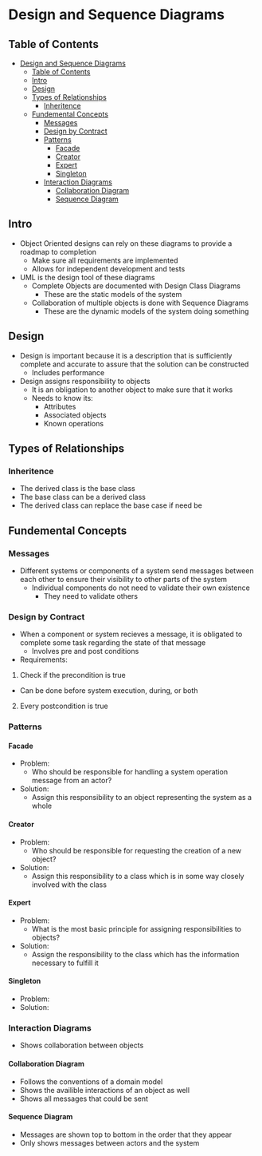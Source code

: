# Design and Sequence Diagrams

## Table of Contents

- [Design and Sequence Diagrams](#design-and-sequence-diagrams)
  - [Table of Contents](#table-of-contents)
  - [Intro](#intro)
  - [Design](#design)
  - [Types of Relationships](#types-of-relationships)
    - [Inheritence](#inheritence)
  - [Fundemental Concepts](#fundemental-concepts)
    - [Messages](#messages)
    - [Design by Contract](#design-by-contract)
    - [Patterns](#patterns)
      - [Facade](#facade)
      - [Creator](#creator)
      - [Expert](#expert)
      - [Singleton](#singleton)
    - [Interaction Diagrams](#interaction-diagrams)
      - [Collaboration Diagram](#collaboration-diagram)
      - [Sequence Diagram](#sequence-diagram)

## Intro

- Object Oriented designs can rely on these diagrams to provide a roadmap to completion
  - Make sure all requirements are implemented
  - Allows for independent development and tests
- UML is the design tool of these diagrams
  - Complete Objects are documented with Design Class Diagrams
    - These are the static models of the system
  - Collaboration of multiple objects is done with Sequence Diagrams
    - These are the dynamic models of the system doing something

## Design

- Design is important because it is a description that is sufficiently complete and accurate to assure that the solution can be constructed
  - Includes performance
- Design assigns responsibility to objects
  - It is an obligation to another object to make sure that it works
  - Needs to know its:
    - Attributes
    - Associated objects
    - Known operations

## Types of Relationships

### Inheritence

- The derived class is the base class
- The base class can be a derived class
- The derived class can replace the base case if need be

## Fundemental Concepts

### Messages

- Different systems or components of a system send messages between each other to ensure their visibility to other parts of the system
  - Individual components do not need to validate their own existence
    - They need to validate others

### Design by Contract

- When a component or system recieves a message, it is obligated to complete some task regarding the state of that message
  - Involves pre and post conditions
- Requirements:

1. Check if the precondition is true

- Can be done before system execution, during, or both

2. Every postcondition is true

### Patterns

#### Facade

- Problem:
  - Who should be responsible for handling a system operation message from an actor?
- Solution:
  - Assign this responsibility to an object representing the system as a whole

#### Creator

- Problem:
  - Who should be responsible for requesting the creation of a new object?
- Solution:
  - Assign this responsibility to a class which is in some way closely involved with the class

#### Expert

- Problem:
  - What is the most basic principle for assigning responsibilities to objects?
- Solution:
  - Assign the responsibility to the class which has the information necessary to fulfill it

#### Singleton

- Problem:
- Solution:

### Interaction Diagrams

- Shows collaboration between objects

#### Collaboration Diagram

- Follows the conventions of a domain model
- Shows the availible interactions of an object as well
- Shows all messages that could be sent

#### Sequence Diagram

- Messages are shown top to bottom in the order that they appear
- Only shows messages between actors and the system
